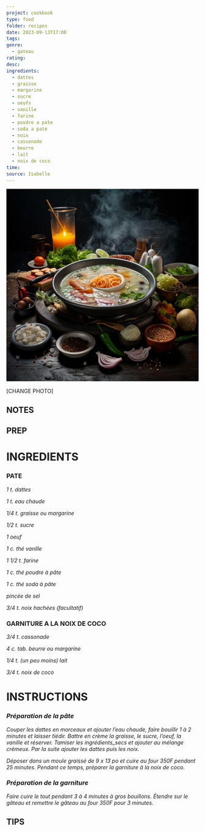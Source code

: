 ```yaml
---
project: cookbook
type: food
folder: recipes
date: 2023-09-13T17:08
tags: 
genre:
  - gateau
rating: 
desc: 
ingredients:
  - dattes
  - graisse
  - margarine
  - sucre
  - oeufs
  - vanille
  - farine
  - poudre a pate
  - soda a pate
  - noix
  - cassonade
  - beurre
  - lait
  - noix de coco
time: 
source: Isabelle
---
```


![IMAGE](_default.png)


[CHANGE PHOTO]


## NOTES




## PREP


# INGREDIENTS

### PATE

_1 t. dattes_

_1 t. eau chaude_

_1/4 t. graisse ou margarine_

_1/2 t. sucre_

_1 oeuf_

_1 c. thé vanille_

_1 1/2 t. farine_

_1 c. thé poudre à pâte_

_1 c. thé soda à pâte_

_pincée de sel_

_3/4 t. noix hachées (facultatif)_


### GARNITURE A LA NOIX DE COCO

_3/4 t. cassonade_

_4 c. tab. beurre ou margarine_

_1/4 t. (un peu moins) lait_

_3/4 t. noix de coco_




# INSTRUCTIONS

### _Préparation de la pâte_

_Couper les dattes en morceaux et ajouter l’eau_
_chaude, faire bouillir 1 à 2 minutes et laisser_
_tiédir. Battre en crème la graisse, le sucre,_
_l’oeuf, la vanille et réserver. Tamiser les ingrédients_secs et ajouter au mélange crémeux._
_Par la suite ajouter les dattes puis les noix._

_Déposer dans un moule graissé de 9 x 13 po_
_et cuire au four 350F pendant 25 minutes._
_Pendant ce temps, préparer la garniture à la_
_noix de coco._

### _Préparation de la garniture_

_Faire cuire le tout pendant 3 à 4 minutes à_
_gros bouillons. Étendre sur le gâteau et remettre_
_le gâteau au four 350F pour 3 minutes._



## TIPS



